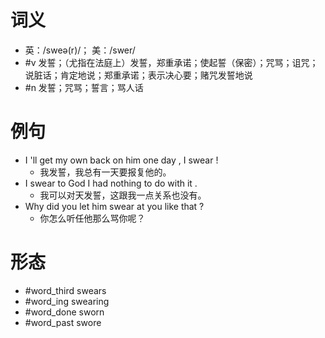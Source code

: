 # 词义
- 英：/sweə(r)/； 美：/swer/
- #v 发誓；（尤指在法庭上）发誓，郑重承诺；使起誓（保密）；咒骂；诅咒；说脏话；肯定地说；郑重承诺；表示决心要；赌咒发誓地说
- #n 发誓；咒骂；誓言；骂人话
# 例句
- I 'll get my own back on him one day , I swear !
	- 我发誓，我总有一天要报复他的。
- I swear to God I had nothing to do with it .
	- 我可以对天发誓，这跟我一点关系也没有。
- Why did you let him swear at you like that ?
	- 你怎么听任他那么骂你呢？
# 形态
- #word_third swears
- #word_ing swearing
- #word_done sworn
- #word_past swore
